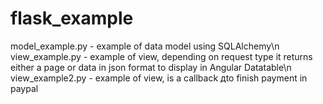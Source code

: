 # flask_example
model_example.py - example of data model using SQLAlchemy\n
view_example.py - example of view, depending on request type it returns either a page or data in json format to display in Angular Datatable\n
view_example2.py - example of view, is a callback дto finish payment in paypal
